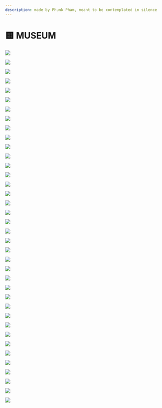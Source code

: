 ```yaml
---
description: made by Phunk Pham, meant to be contemplated in silence
---
```


# 🟨 MUSEUM

![](../.gitbook/assets/1v6Xou.png)

![](<../.gitbook/assets/FLoSjOgacAER94g (1).jpeg>)

![](../.gitbook/assets/FOjCnhTXsAQiHWA.jpeg)

![](../.gitbook/assets/FFy52QrXIAMAmfH.jpeg)

![](../.gitbook/assets/FM36kqWWYBEpeuq.jpeg)

![](<../.gitbook/assets/FGm5PkSXwAww\_bS (1).png>)

![](../.gitbook/assets/FFvNG-yWYAgUaNK.png)

![](../.gitbook/assets/FFmtrA0WYAERtxL.jpeg)

![](../.gitbook/assets/FFeRi18XMA0b0ts.png)

![](../.gitbook/assets/FFascePX0AI8BZe.jpeg)

![](../.gitbook/assets/FFZ2Vt2X0AQjBgA.png)

![](../.gitbook/assets/FFZXCCRWYAceLhU.jpeg)

![](../.gitbook/assets/FEwEjoTX0AU\_TVV.jpeg)

![](<../.gitbook/assets/phartinLuther (1).jpg>)

![](<../.gitbook/assets/PHOc35c03a6-55e1-11e4-ab69-d14bddea9e1e-805x453 (1).jpg>)

![](../.gitbook/assets/FGcRPArWQAMz34x.jpeg)

![](../.gitbook/assets/FOd8KckX0AoIiCr.jpeg)

![](../.gitbook/assets/FG1CiwGXIAQ34Li.jpeg)

![](../.gitbook/assets/FGszXujWYAIeRWy.jpeg)

![](../.gitbook/assets/FGn4QBnWYAIL6Wg.jpeg)

![](../.gitbook/assets/FGlM0AlXIAQyC1J.jpeg)

![](../.gitbook/assets/FGlGuHHXsAsUep0.jpeg)

![](../.gitbook/assets/FGiY2WCXwAEWtvi.jpeg)

![](../.gitbook/assets/FGhTkO6XoAQLYwy.jpeg)

![](../.gitbook/assets/FGhHHmoWQAUG3Bb.jpeg)

![](../.gitbook/assets/FGgWm56XMAMvRlJ.jpeg)

![](../.gitbook/assets/FGdJO4FXsAUPRGk.jpeg)

![](../.gitbook/assets/FGd7O4HWYAA7JOk.jpeg)

![](../.gitbook/assets/FGc8qRdXwAI0OWu.jpeg)

![](../.gitbook/assets/FGdD7pSXsAMIUf\_.jpeg)

![](../.gitbook/assets/FGcjgCGXMAUAp2L.jpeg)

![](../.gitbook/assets/FGcjdGOWUAUt5Wx.jpeg)

![](../.gitbook/assets/FGgCTJMX0AA9SVF.jpeg)

![](../.gitbook/assets/FPrHO\_sWYAEELcm.jpeg)

![](../.gitbook/assets/FPrrFYPXwBIF3tq.jpeg)

![](../.gitbook/assets/IMG\_5186.png)

![](<../.gitbook/assets/IMG\_5199 (1).png>)

![](../.gitbook/assets/FPxOws-XsAYVich.jpeg)
